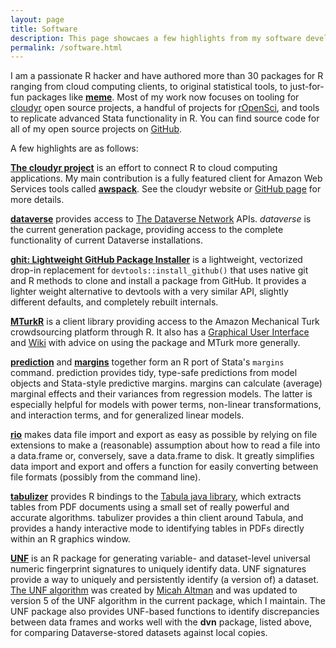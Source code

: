 ```yaml
---
layout: page
title: Software
description: This page showcaes a few highlights from my software development portfolio.
permalink: /software.html
---
```


I am a passionate R hacker and have authored more than 30 packages for R ranging from cloud computing clients, to original statistical tools, to just-for-fun packages like [**meme**](https://github.com/leeper/meme). Most of my work now focuses on tooling for [cloudyr](http://cloudyr.github.io) open source projects, a handful of projects for [rOpenSci](http://ropensci.org/), and tools to replicate advanced Stata functionality in R. You can find source code for all of my open source projects on [GitHub](https://github.com/leeper).

A few highlights are as follows:

[**The cloudyr project**](http://cloudyr.github.io) is an effort to connect R to cloud computing applications. My main contribution is a fully featured client for Amazon Web Services tools called [**awspack**](https://cran.r-project.org/package=awspack). See the cloudyr website or [GitHub page](https://github.com/cloudyr) for more details.

[**dataverse**](https://CRAN.R-project.org/package=dataverse) provides access to [The Dataverse Network](http://dataverse.org) APIs. *dataverse* is the current generation package, providing access to the complete functionality of current Dataverse installations.

[**ghit: Lightweight GitHub Package Installer**](https://CRAN.R-project.org/package=ghit) is a lightweight, vectorized drop-in replacement for `devtools::install_github()` that uses native git and R methods to clone and install a package from GitHub. It provides a lighter weight alternative to devtools with a very similar API, slightly different defaults, and completely rebuilt internals.

[**MTurkR**](https://CRAN.R-project.org/package=MTurkR) is a client library providing access to the Amazon Mechanical Turk crowdsourcing platform through R. It also has a [Graphical User Interface](https://CRAN.R-project.org/package=MTurkRGUI) and [Wiki](https://github.com/cloudyr/MTurkR/wiki) with advice on using the package and MTurk more generally.

[**prediction**](https://CRAN.R-project.org/package=prediction) and [**margins**](https://CRAN.R-project.org/package=margins) together form an R port of Stata's `margins` command. prediction provides tidy, type-safe predictions from model objects and Stata-style predictive margins. margins can calculate (average) marginal effects and their variances from regression models. The latter is especially helpful for models with power terms, non-linear transformations, and interaction terms, and for generalized linear models.

[**rio**](https://CRAN.R-project.org/package=rio) makes data file import and export as easy as possible by relying on file extensions to make a (reasonable) assumption about how to read a file into a data.frame or, conversely, save a data.frame to disk. It greatly simplifies data import and export and offers a function for easily converting between file formats (possibly from the command line).

[**tabulizer**](https://github.com/rOpenSci/tabulizer) provides R bindings to the [Tabula java library](https://github.com/tabulapdf/tabula-java/), which extracts tables from PDF documents using a small set of really powerful and accurate algorithms. tabulizer provides a thin client around Tabula, and provides a handy interactive mode to identifying tables in PDFs directly within an R graphics window.

[**UNF**](https://CRAN.R-project.org/package=UNF) is an R package for generating variable- and dataset-level universal numeric fingerprint signatures to uniquely identify data. UNF signatures provide a way to uniquely and persistently identify (a version of) a dataset. [The UNF algorithm](http://thedata.org/book/universal-numerical-fingerprint) was created by [Micah Altman](http://micahaltman.com/) and was updated to version 5 of the UNF algorithm in the current package, which I maintain. The UNF package also provides UNF-based functions to identify discrepancies between data frames and works well with the **dvn** package, listed above, for comparing Dataverse-stored datasets against local copies.
